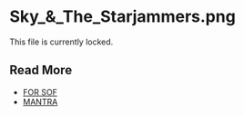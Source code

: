# Sky_&_The_Starjammers.png

This file is currently locked.

## Read More

- [FOR SOF](for-sof)
- [MANTRA](../music/amo-mantra)